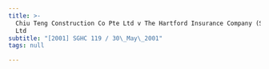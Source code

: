 ```yaml
---
title: >-
  Chiu Teng Construction Co Pte Ltd v The Hartford Insurance Company (Singapore)
  Ltd
subtitle: "[2001] SGHC 119 / 30\_May\_2001"
tags: null

---
```


